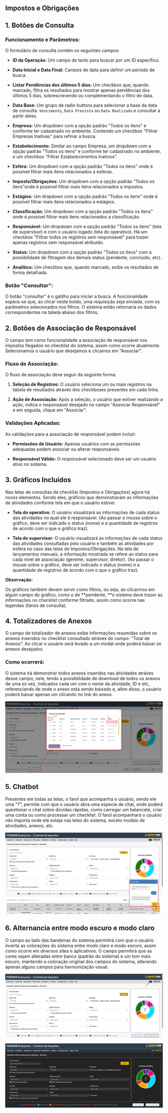 ## Impostos e Obrigações

## 1. Botões de Consulta

### Funcionamento e Parâmetros:

O formulário de consulta contém os seguintes campos:

- **ID da Operação:** Um campo de texto para buscar por um ID específico.

- **Data Inicial e Data Final:** Campos de data para definir um período de busca.

- **Listar Pendências dos últimos 5 dias:** Um checkbox que, quando marcado, filtra os resultados para mostrar apenas pendências dos últimos 5 dias, sobrescrevendo ou complementando o filtro de data.

- **Data Base:** Um grupo de radio buttons para selecionar a base da data de consulta: `Vencimento`, `Data Prevista` ou `Data Realizada` e consultar a partir deles.

- **Empresa:** Um dropdown com a opção padrão "Todos os itens" e conforme ter cadastrado no ambiente. Contendo um checkbox "Filtrar Empresas Inativas" para refinar a busca.

- **Estabelecimento:** Similar ao campo Empresa, um dropdown com a opção padrão "Todos os itens" e conforme ter cadastrado no ambiente, e um checkbox "Filtrar Estabelecimentos Inativos".

- **Esfera:** Um dropdown com a opção padrão "Todos os itens" onde é possivel filtrar mais itens relacionados a esferas.

- **Imposto/Obrigações:** Um dropdown com a opção padrão "Todos os itens"onde é possivel filtrar mais itens relacionados a impostos.

- **Estágios:** Um dropdown com a opção padrão "Todos os itens" onde é possivel filtrar mais itens relacionados a estágios.

- **Classificação:** Um dropdown com a opção padrão "Todos os itens" onde é possivel filtrar mais itens relacionados a classificação.

- **Responsável:** Um dropdown com a opção padrão "Todos os itens" (tela de supervisor) e com o usuário logado (tela do operativo). Há um checkbox "Filtrar todos os registros sem responsável" para trazer apenas registros sem responsável atribuído.

- **Status:** Um dropdown com a opção padrão "Todos os itens" com a possibilidade de filtragem dos demais status (pendente, concluído, etc).

- **Analítico:** Um checkbox que, quando marcado, exibe os resultados de forma detalhada.

### Botão "Consultar":

O botão "consultar" é o gatilho para iniciar a busca. A funcionalidade espera-se que, ao clicar neste botão, uma requisição seja enviada, com os parâmetros selecionados nos filtros. O sistema então retornaria os dados correspondentes na tabela abaixo dos filtros.

## 2. Botões de Associação de Responsável

O campo tem como funcionalidade a associação de responsável nos impostos flegados no checklist do sistema, assim como ocorre atualmente. Selecionamos o usuário que desejamos e clicamos em "Associar".

### Fluxo de Associação:

O fluxo de associação deve seguir da seguinte forma:

1. **Seleção de Registros:** O usuário seleciona um ou mais registros na tabela de resultados através dos checkboxes presentes em cada linha.

1. **Ação de Associação:** Após a seleção, o usuário que estiver realizando a ação, indica o responsável desejado no campo "Associar Responsável" e em seguida, clique em "Associar".

### Validações Aplicadas:

As validações para a associação de responsável podem incluir:

- **Permissões de Usuário:** Apenas usuários com as permissões adequadas podem associar ou alterar responsáveis.

- **Responsável Válido:** O responsável selecionado deve ser um usuário ativo no sistema.

## 3. Gráficos Incluídos

Nas telas de consultas de checklist (Impostos e Obrigações) agora há novos elementos. Sendo eles, gráficos que demonstraram as informações de atividades conforme tela em que o usuário estiver.

- **Tela do operativo**: O usuário visualizará as informações de cada status das atividades no qual ele é responsável. (Ao passar o mouse sobre o gráfico, deve ser indicado o status (nome) e a quantidade de registros de acordo com o que o gráfico traz).

- **Tela do supervisor**: O usuário visualizará as informações de cada status das atividades consultadas pelo usuário e também as atividades por esfera no caso das telas de Impostos/Obrigações. Na tela de lançamentos manuais, a informação mostrada se refere ao status para cada nivel de associação (gerente, supervisor, diretor). (Ao passar o mouse sobre o gráfico, deve ser indicado o status (nome) e a quantidade de registros de acordo com o que o gráfico traz).

**Observação:**

Os gráficos também devem servir como filtros, ou seja, ao clicarmos em algum campo do gráfico, como o de **pendente, **o sistema deve trazer as informações no checklist conforme filtrado, assim como ocorre nas legendas (farois de consulta).

## 4. Totalizadores de Anexos

O campo de totalizador de anexos exibe informações resumidas sobre os anexos inseridos no checklist consultado atráves do campo: "Total de Anexos". Ao clicar o usuário será levado a um modal onde poderá baixar os anexos desejados.

### Como ocorrerá:

O sistema irá demonstrar todos anexos inseridos nas atividades atráves desse campo, nele, tendo a possibilidade de download de todos os anexos de uma só vez, indicados cada um com o nome da atividade, ID e etc, referenciando de onde o anexo está sendo baixado e, além disso, o usuário poderá baixar apenas um clicando no link do anexo.

![alt text](image-7.png)

## 5. Chatbot

Presentes em todas as telas, o farol que acompanha o usuário, sendo ele uma "?", permite com que o usuário abra uma especie de chat, onde poderá questionar o chat sobre dúvidas rápidas, como carregar um balancete, criar uma conta ou como processar um checklist. O farol acompanhará o usuário não importa onde ele esteja nas telas do sistema, exceto modais de atividades, anexos, etc.

![alt text](image-8.png)

## 6. Alternancia entre modo escuro e modo claro

O campo ao lado das bandeiras do sistema permitirá com que o usuário inverta as colorações do sistema entre modo claro e modo escuro, assim como ocorre em diversos sites e aplicativos. O campo permitirá que as cores sejam alteradas entre banco (padrão do sistema) e um tom mais escuro, mantendo a coloração original dos campos do sistema, alterando apenas alguns campos para harmonização visual.

![alt text](image-9.png)

![alt text](image-10.png)
